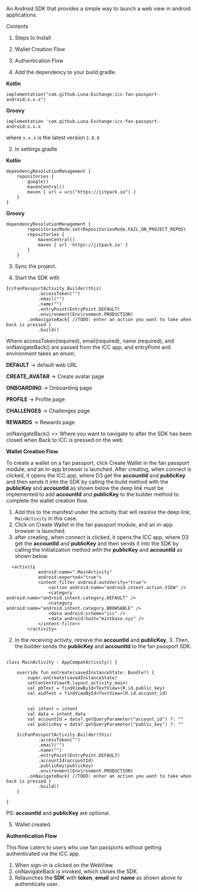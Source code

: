 An Android SDK that provides a simple way to launch a web view in android applications.

Contents
1. Steps to Install
2. Wallet Creation Flow
3. Authentication Flow



1. Add the dependency to your build.gradle.

**Kotlin** 

`implementation("com.github.Luna-Exchange:icc-fan-passport-android:x.x.x")`

**Groovy**

`implementation 'com.github.Luna-Exchange:icc-fan-passport-android:x.x.x`

where `x.x.x` is the latest version `1.0.8`

2. In settings.gradle

**Kotlin**

```
dependencyResolutionManagement {
    repositories {
        google()
        mavenCentral()
        maven { url = uri("https://jitpack.io") }
    }
}

```
        
        
**Groovy**

```
dependencyResolutionManagement {
		repositoriesMode.set(RepositoriesMode.FAIL_ON_PROJECT_REPOS)
		repositories {
			mavenCentral()
			maven { url 'https://jitpack.io' }
		}
	}
```

3. Sync the project.

4. Start the SDK with
``` 
IccFanPassportActivity.Builder(this)
            .accessToken("")
            .email("")
            .name("")
            .entryPoint(EntryPoint.DEFAULT)
            .environment(Environment.PRODUCTION)
	    .onNavigateBack{ //TODO: enter an action you want to take when back is pressed }
            .build()
```
Where accessToken(required), email(required), name (required), and onNavigateBack() are passed from the ICC app, and entryPoint and environment takes an enum;

**DEFAULT** -> default web URL

**CREATE_AVATAR**  -> Create avatar page

**ONBOARDING**  -> Onboarding page

**PROFILE**  -> Profile page

**CHALLENGES**  -> Challenges page

**REWARDS**  -> Rewards page

onNavigateBack() >> Where you want to navigate to after the SDK has been closed when Back to ICC is pressed on the web


**Wallet Creation Flow**

To create a wallet on a fan passport, click Create Wallet in the fan passport module, and an in-app browser is launched. After creating, when connect is clicked, it opens the ICC app, where D3 get the **accountId** and **publicKey** and then sends it into the SDK by calling the build method with the **publicKey** and **accountId** as shown below the deep link must be implemented to add **accountId** and **publicKey** to the builder method to complete the wallet creation flow.

1. Add this to the manifest under the activity that will resolve the deep link; `MainActivity` in this case.
2. Click on Create Wallet in the fan passport module, and an in-app browser is launched.
4. after creating, when connect is clicked, it opens the ICC app, where D3 get the **accountId** and **publicKey** and then sends it into the SDK by calling the initialization method with the **publicKey** and **accountId** as shown below.

```
  <activity
            android:name=".MainActivity"
            android:exported="true">
            <intent-filter android:autoVerify="true">
                <action android:name="android.intent.action.VIEW" />
                <category android:name="android.intent.category.DEFAULT" />
                <category android:name="android.intent.category.BROWSABLE" />
                <data android:scheme="icc" />
                <data android:host="mintbase.xyz" />
            </intent-filter>
        </activity>
```
2. In the receiving activity, retrieve the **accountId** and **publicKey**, 3. Then, the builder sends the **publicKey** and **accountId** to the fan passport SDK.

``` 

class MainActivity : AppCompatActivity() {

    override fun onCreate(savedInstanceState: Bundle?) {
        super.onCreate(savedInstanceState)
        setContentView(R.layout.activity_main)
        val pbText = findViewById<TextView>(R.id.public_key)
        val aidText = findViewById<TextView>(R.id.account_id)


        val intent = intent
        val data = intent.data
        val accountId = data?.getQueryParameter("account_id") ?: ""
        val publicKey = data?.getQueryParameter("public_key") ?: ""

	IccFanPassportActivity.Builder(this)
            .accessToken("")
            .email("")
            .name("")
            .entryPoint(EntryPoint.DEFAULT)
            .accountId(accountId)
            .publicKey(publicKey)
            .environment(Environment.PRODUCTION)
	    .onNavigateBack{ //TODO: enter an action you want to take when back is pressed }
            .build()
	}

}

```
PS:  **accountId** and **publicKey** are optional.

5. Wallet created.



**Authentication Flow**

This flow caters to users who use fan passports without getting authenticated via the ICC app.
1. When sign-in is clicked on the WebView.
2. onNavigateBack is invoked, which closes the SDK.
3. Relaunches the **SDK** with **token**, **email** and **name** as shown above to authenticate user.

